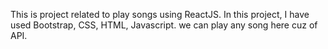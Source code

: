 This is project related to play songs using ReactJS.
In this project, I have used Bootstrap, CSS, HTML, Javascript.
we can play any song here cuz of API.

